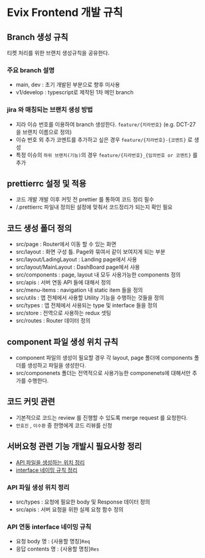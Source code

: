 # Evix Frontend 개발 규칙

## Branch 생성 규칙

티켓 처리를 위한 브랜치 생성규칙을 공유한다.

### 주요 branch 설명
- main, dev : 초기 개발된 부분으로 향후 미사용
- v1/develop : typescript로 제작된 1차 메인 branch

### jira 와 매칭되는 브랜치 생성 방법
- 지라 이슈 번호를 이용하여 branch 생성한다. `feature/{지라번호}`
(e.g. DCT-27 을 브랜치 이름으로 정의)
- 이슈 번호 외 추가 코멘트를 추가하고 싶은 경우 `feature/{지라번호}-{코멘트}` 로 생성
- 특정 이슈의 `하위 브랜치(기능)`의 경우 `feature/{지라번호}_{임의번호 or 코멘트}` 를 추가

## prettierrc 설정 및 적용
- 코드 개발 개발 이후 커밋 전 prettier 를 통하여 코드 정리 필수
- /.prettierrc 파일내 정의된 설정에 맞춰서 코드정리가 되는지 확인 필요

## 코드 생성 폴더 정의
- src/page : Router에서 이동 할 수 있는 화면
- src/layout : 화면 구성 틀. Page와 묶여서 같이 보여지게 되는 부분
- src/layout/LadingLayout : Landing page에서 사용
- src/layout/MainLayout : DashBoard page에서 사용
- src/components : page, layout 내 모두 사용가능한 components 정의
- src/apis : 서버 연동 API 들에 대해서 정의
- src/menu-items : navigation 내 static item 들을 정의
- src/utils : 앱 전체에서 사용할 Utility 기능을 수행하는 것들을 정의
- src/types : 앱 전체에서 사용되는 type 및 interface 들을 정의
- src/store : 전역으로 사용하는 redux 셋팅
- src/routes : Router 데이터 정의

## component 파일 생성 위치 규칙 
- component 파일의 생성이 필요할 경우 각 layout, page 폴더에 components 폴더를 생성하고 파일을 생성한다.
- src/componenets 폴더는 전역적으로 사용가능한 componenets에 대해서만 추가를 수행한다.

## 코드 커밋 관련
- 기본적으로 코드는 review 를 진행할 수 있도록 merge request 를 요청한다.
- `안효진` , `이수환` 중 한명에게 코드 리뷰를 신청

## 서버요청 관련 기능 개발시 필요사항 정리
- [API 파일을 생성하는 위치 정리](#api-파일-생성-위치-정리)
- [interface 네이밍 규칙 정리](#api-연동-interface-네이밍-규칙)

### API 파일 생성 위치 정리
- src/types : 요청에 필요한 body 및 Response 데이터 정의
- src/apis : 서버 요청을 위한 실제 요청 함수 정의

### API 연동 interface 네이밍 규칙
- 요청 body 명 : {사용할 명칭}`Req`
- 응답 contents 명 : {사용할 명칭}`Res`

